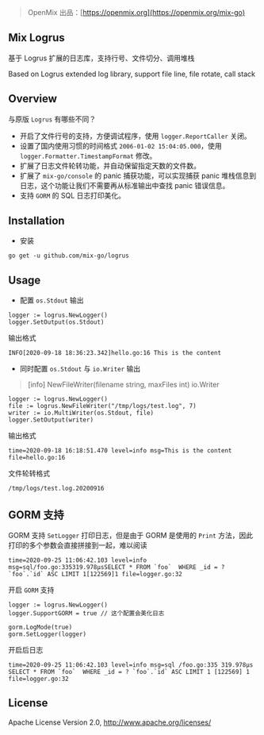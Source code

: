 > OpenMix 出品：[https://openmix.org](https://openmix.org/mix-go)

## Mix Logrus

基于 Logrus 扩展的日志库，支持行号、文件切分、调用堆栈

Based on Logrus extended log library, support file line, file rotate, call stack

## Overview

与原版 `Logrus` 有哪些不同？

- 开启了文件行号的支持，方便调试程序，使用 `logger.ReportCaller` 关闭。
- 设置了国内使用习惯的时间格式 `2006-01-02 15:04:05.000`，使用 `logger.Formatter.TimestampFormat` 修改。
- 扩展了日志文件轮转功能，并自动保留指定天数的文件数。
- 扩展了 `mix-go/console` 的 panic 捕获功能，可以实现捕获 panic 堆栈信息到日志，这个功能让我们不需要再从标准输出中查找 panic 错误信息。
- 支持 `GORM` 的 SQL 日志打印美化。

## Installation

- 安装

```
go get -u github.com/mix-go/logrus
```

## Usage

- 配置 `os.Stdout` 输出

~~~
logger := logrus.NewLogger()
logger.SetOutput(os.Stdout)
~~~

输出格式

~~~
INFO[2020-09-18 18:36:23.342]hello.go:16 This is the content
~~~

- 同时配置  `os.Stdout` 与 `io.Writer` 输出

>[info] NewFileWriter(filename string, maxFiles int) io.Writer

~~~
logger := logrus.NewLogger()
file := logrus.NewFileWriter("/tmp/logs/test.log", 7)
writer := io.MultiWriter(os.Stdout, file)
logger.SetOutput(writer)
~~~

输出格式

~~~
time=2020-09-18 16:18:51.470 level=info msg=This is the content file=hello.go:16
~~~

文件轮转格式

~~~
/tmp/logs/test.log.20200916
~~~

## GORM 支持

GORM 支持 `SetLogger` 打印日志，但是由于 GORM 是使用的 `Print` 方法，因此打印的多个参数会直接拼接到一起，难以阅读

```
time=2020-09-25 11:06:42.103 level=info msg=sql/foo.go:335319.978µsSELECT * FROM `foo`  WHERE _id = ? `foo`.`id` ASC LIMIT 1[122569]1 file=logger.go:32
```

开启 `GORM` 支持

```
logger := logrus.NewLogger()
logger.SupportGORM = true // 这个配置会美化日志

gorm.LogMode(true)
gorm.SetLogger(logger)
```

开启后日志

```
time=2020-09-25 11:06:42.103 level=info msg=sql /foo.go:335 319.978µs SELECT * FROM `foo`  WHERE _id = ? `foo`.`id` ASC LIMIT 1 [122569] 1 file=logger.go:32
```

## License

Apache License Version 2.0, http://www.apache.org/licenses/

